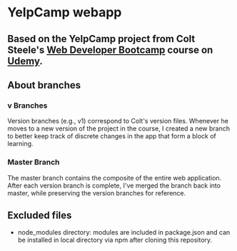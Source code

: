 # YelpCamp webapp

## Based on the YelpCamp project from Colt Steele's [Web Developer Bootcamp](https://www.udemy.com/the-web-developer-bootcamp/) course on [Udemy](https://www.udemy.com).

## About branches

### v<x> Branches
Version branches (e.g., v1) correspond to Colt's version files. Whenever he moves to a new version of the project in the course, I created a new branch to better keep track of discrete changes in the app that form a block of learning.

### Master Branch
The master branch contains the composite of the entire web application. After each version branch is complete, I've merged the branch back into master, while preserving the version branches for reference.

## Excluded files
* node_modules directory: modules are included in package.json and can be installed in local directory via npm after cloning this repository.